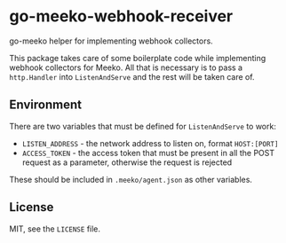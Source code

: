 # go-meeko-webhook-receiver #

go-meeko helper for implementing webhook collectors.

This package takes care of some boilerplate code while implementing webhook
collectors for Meeko. All that is necessary is to pass a `http.Handler` into
`ListenAndServe` and the rest will be taken care of.

## Environment ##

There are two variables that must be defined for `ListenAndServe` to work:

* `LISTEN_ADDRESS` - the network address to listen on, format `HOST:[PORT]`
* `ACCESS_TOKEN` - the access token that must be present in all the POST request
                   as a parameter, otherwise the request is rejected

These should be included in `.meeko/agent.json` as other variables.

## License ##

MIT, see the `LICENSE` file.
